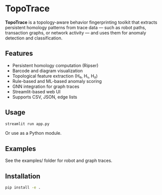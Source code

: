 # TopoTrace

**TopoTrace** is a topology-aware behavior fingerprinting toolkit that extracts persistent homology patterns from trace data — such as robot paths, transaction graphs, or network activity — and uses them for anomaly detection and classification.

## Features

- Persistent homology computation (Ripser)
- Barcode and diagram visualization
- Topological feature extraction (H₀, H₁, H₂)
- Rule-based and ML-based anomaly scoring
- GNN integration for graph traces
- Streamlit-based web UI
- Supports CSV, JSON, edge lists

## Usage

```bash
streamlit run app.py
```
Or use as a Python module.

## Examples
See the examples/ folder for robot and graph traces.

## Installation

```bash
pip install -e .
```